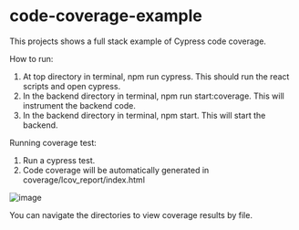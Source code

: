 # code-coverage-example
 
This projects shows a full stack example of Cypress code coverage.

How to run:
1. At top directory in terminal, npm run cypress.  This should run the react scripts and open cypress.
2. In the backend directory in terminal, npm run start:coverage.  This will instrument the backend code.
3. In the backend directory in terminal, npm start. This will start the backend.

Running coverage test:
1. Run a cypress test.
2. Code coverage will be automatically generated in coverage/lcov_report/index.html

![image](https://user-images.githubusercontent.com/9785971/174460639-5428a666-1ab1-4805-b975-38d6dc6034b6.png)


You can navigate the directories to view coverage results by file.
